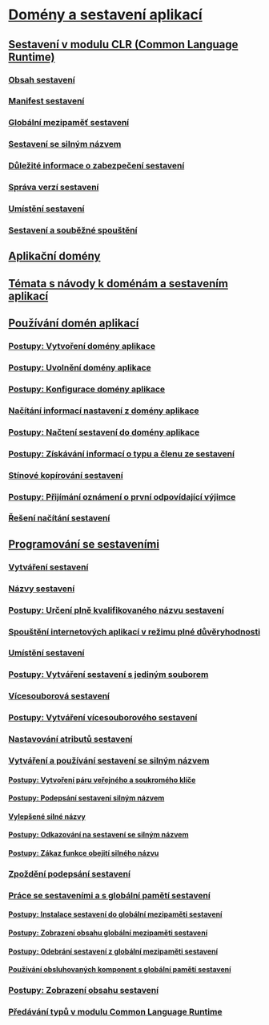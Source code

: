 # [Domény a sestavení aplikací](index.md)
## [Sestavení v modulu CLR (Common Language Runtime)](assemblies-in-the-common-language-runtime.md)
### [Obsah sestavení](assembly-contents.md)
### [Manifest sestavení](assembly-manifest.md)
### [Globální mezipaměť sestavení](gac.md)
### [Sestavení se silným názvem](strong-named-assemblies.md)
### [Důležité informace o zabezpečení sestavení](assembly-security-considerations.md)
### [Správa verzí sestavení](assembly-versioning.md)
### [Umístění sestavení](assembly-placement.md)
### [Sestavení a souběžné spouštění](assemblies-and-side-by-side-execution.md)
## [Aplikační domény](application-domains.md)
## [Témata s návody k doménám a sestavením aplikací](application-domains-and-assemblies-how-to-topics.md)
## [Používání domén aplikací](use.md)
### [Postupy: Vytvoření domény aplikace](how-to-create-an-application-domain.md)
### [Postupy: Uvolnění domény aplikace](how-to-unload-an-application-domain.md)
### [Postupy: Konfigurace domény aplikace](how-to-configure-an-application-domain.md)
### [Načítání informací nastavení z domény aplikace](retrieve-setup-information.md)
### [Postupy: Načtení sestavení do domény aplikace](how-to-load-assemblies-into-an-application-domain.md)
### [Postupy: Získávání informací o typu a členu ze sestavení](how-to-obtain-type-and-member-information-from-an-assembly.md)
### [Stínové kopírování sestavení](shadow-copy-assemblies.md)
### [Postupy: Přijímání oznámení o první odpovídající výjimce](how-to-receive-first-chance-exception-notifications.md)
### [Řešení načítání sestavení](resolve-assembly-loads.md)
## [Programování se sestaveními](programming-with-assemblies.md)
### [Vytváření sestavení](create-assemblies.md)
### [Názvy sestavení](assembly-names.md)
### [Postupy: Určení plně kvalifikovaného názvu sestavení](how-to-determine-assembly-fully-qualified-name.md)
### [Spouštění internetových aplikací v režimu plné důvěryhodnosti](running-intranet-applications-in-full-trust.md)
### [Umístění sestavení](assembly-location.md)
### [Postupy: Vytváření sestavení s jediným souborem](how-to-build-a-single-file-assembly.md)
### [Vícesouborová sestavení](multifile-assemblies.md)
### [Postupy: Vytváření vícesouborového sestavení](how-to-build-a-multifile-assembly.md)
### [Nastavování atributů sestavení](set-assembly-attributes.md)
### [Vytváření a používání sestavení se silným názvem](create-and-use-strong-named-assemblies.md)
#### [Postupy: Vytvoření páru veřejného a soukromého klíče](how-to-create-a-public-private-key-pair.md)
#### [Postupy: Podepsání sestavení silným názvem](how-to-sign-an-assembly-with-a-strong-name.md)
#### [Vylepšené silné názvy](enhanced-strong-naming.md)
#### [Postupy: Odkazování na sestavení se silným názvem](how-to-reference-a-strong-named-assembly.md)
#### [Postupy: Zákaz funkce obejití silného názvu](how-to-disable-the-strong-name-bypass-feature.md)
### [Zpoždění podepsání sestavení](delay-sign-assembly.md)
### [Práce se sestaveními a s globální pamětí sestavení](working-with-assemblies-and-the-gac.md)
#### [Postupy: Instalace sestavení do globální mezipaměti sestavení](how-to-install-an-assembly-into-the-gac.md)
#### [Postupy: Zobrazení obsahu globální mezipaměti sestavení](how-to-view-the-contents-of-the-gac.md)
#### [Postupy: Odebrání sestavení z globální mezipaměti sestavení](how-to-remove-an-assembly-from-the-gac.md)
#### [Používání obsluhovaných komponent s globální pamětí sestavení](use-serviced-components-with-the-gac.md)
### [Postupy: Zobrazení obsahu sestavení](how-to-view-assembly-contents.md)
### [Předávání typů v modulu Common Language Runtime](type-forwarding-in-the-common-language-runtime.md)
